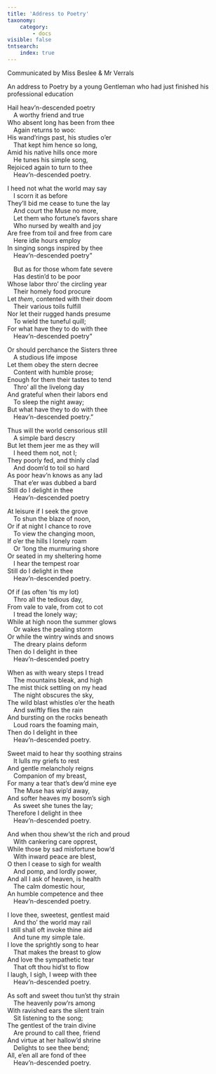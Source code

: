 ```yaml
---
title: 'Address to Poetry'
taxonomy:
    category:
        - docs
visible: false
tntsearch:
    index: true
---
```


<div class="author">Communicated by Miss Beslee &amp; Mr Verrals</div>

<span class="title">An address to Poetry by a young Gentleman who had just finished his professional education</span>

Hail heav’n-descended poetry  
&emsp;A worthy friend and true  
Who absent long has been from thee  
&emsp;Again returns to woo:  
His wand’rings past, his studies o’er  
&emsp;That kept him hence so long,  
Amid his native hills once more  
&emsp;He tunes his simple song,  
Rejoiced again to turn to thee  
&emsp;Heav’n-descended poetry.  

I heed not what the world may say  
&emsp;I scorn it as before  
They’ll bid me cease to tune the lay  
&emsp;And court the Muse no more,  
&emsp;Let them who fortune’s favors share  
&emsp;Who nursed by wealth and joy  
Are free from toil and free from care  
&emsp;Here idle hours employ  
In singing songs inspired by thee  
&emsp;Heav’n-descended poetry”  

&emsp;But as for those whom fate severe  
&emsp;Has destin’d to be poor  
Whose labor thro’ the circling year  
&emsp;Their homely food procure  
Let *them*, contented with their doom  
&emsp;Their various toils fulfill  
Nor let their rugged hands presume  
&emsp;To wield the tuneful quill;  
For what have they to do with thee  
&emsp;Heav’n-descended poetry”  

Or should perchance the Sisters three  
&emsp;A studious life impose  
Let them obey the stern decree  
&emsp;Content with humble prose;  
Enough for them their tastes to tend  
&emsp;Thro’ all the livelong day  
And grateful when their labors end  
&emsp;To sleep the night away;  
But what have they to do with thee  
&emsp;Heav’n-descended poetry.”  


Thus will the world censorious still  
&emsp;A simple bard descry  
But let them jeer me as they will  
&emsp;I heed them not, not I;  
They poorly fed, and thinly clad  
&emsp;And doom’d to toil so hard  
As poor heav’n knows as any lad  
&emsp;That e’er was dubbed a bard  
Still do I delight in thee  
&emsp;Heav’n-descended poetry  

At leisure if I seek the grove  
&emsp;To shun the blaze of noon,  
Or if at night I chance to rove  
&emsp;To view the changing moon,  
If o’er the hills I lonely roam  
&emsp;Or ’long the murmuring shore  
Or seated in my sheltering home  
&emsp;I hear the tempest roar  
Still do I delight in thee  
&emsp;Heav’n-descended poetry.  

Of if (as often ’tis my lot)  
&emsp;Thro all the tedious day,  
From vale to vale, from cot to cot  
&emsp;I tread the lonely way;  
While at high noon the summer glows  
&emsp;Or wakes the pealing storm  
Or while the wintry winds and snows  
&emsp;The dreary plains deform  
Then do I delight in thee  
&emsp;Heav’n-descended poetry  

When as with weary steps I tread  
&emsp;The mountains bleak, and high  
The mist thick settling on my head  
&emsp;The night obscures the sky,  
The wild blast whistles o’er the heath  
&emsp;And swiftly flies the rain  
And bursting on the rocks beneath  
&emsp;Loud roars the foaming main,  
Then do I delight in thee  
&emsp;Heav’n-descended poetry.  

Sweet maid to hear thy soothing strains  
&emsp;It lulls my griefs to rest  
And gentle melancholy reigns  
&emsp;Companion of my breast,  
For many a tear that’s dew’d mine eye  
&emsp;The Muse has wip’d away,  
And softer heaves my bosom’s sigh  
&emsp;As sweet she tunes the lay;  
Therefore I delight in thee  
&emsp;Heav’n-descended poetry.  

And when thou shew’st the rich and proud  
&emsp;With cankering care opprest,  
While those by sad misfortune bow’d  
&emsp;With inward peace are blest,  
O then I cease to sigh for wealth  
&emsp;And pomp, and lordly power,  
And all I ask of heaven, is health  
&emsp;The calm domestic hour,  
An humble competence and thee  
&emsp;Heav’n-descended poetry.  
 
I love thee, sweetest, gentlest maid  
&emsp;And tho’ the world may rail  
I still shall oft invoke thine aid  
&emsp;And tune my simple tale.  
I love the sprightly song to hear  
&emsp;That makes the breast to glow  
And love the sympathetic tear  
&emsp;That oft thou hid’st to flow  
I laugh, I sigh, I weep with thee  
&emsp;Heav’n-descended poetry.  

As soft and sweet thou tun’st thy strain  
&emsp;The heavenly pow’rs among  
With ravished ears the silent train  
&emsp;Sit listening to the song;  
The gentlest of the train divine  
&emsp;Are pround to call thee, friend  
And virtue at her hallow’d shrine  
&emsp;Delights to see thee bend;  
All, e’en all are fond of thee  
&emsp;Heav’n-descended poetry.